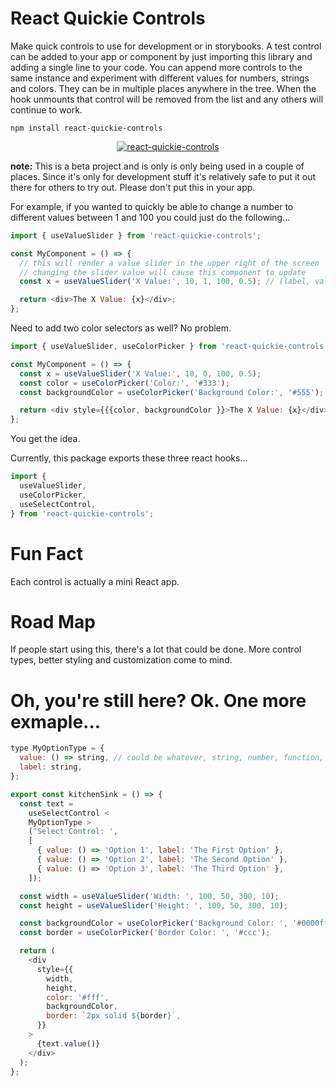 # React Quickie Controls

Make quick controls to use for development or in storybooks. A test control can be added to your app or component by just importing this library and adding a single line to your code. You can append more controls to the same instance and experiment with different values for numbers, strings and colors. They can be in multiple places anywhere in the tree. When the hook unmounts that control will be removed from the list and any others will continue to work.

```
npm install react-quickie-controls
```

<div style="text-align:center;">
  <a href="https://github.com/sghall/react-move" target="\_parent"><img src="https://user-images.githubusercontent.com/4615775/91217598-9c680100-e6cc-11ea-92e9-04c011222876.gif" alt="react-quickie-controls"/></a>
</div>

**note:** This is a beta project and is only is only being used in a couple of places. Since it's only for development stuff it's relatively safe to put it out there for others to try out. Please don't put this in your app.

For example, if you wanted to quickly be able to change a number to different values between 1 and 100 you could just do the following...

```js
import { useValueSlider } from 'react-quickie-controls';

const MyComponent = () => {
  // this will render a value slider in the upper right of the screen
  // changing the slider value will cause this component to update
  const x = useValueSlider('X Value:', 10, 1, 100, 0.5); // (label, value, min, max, step?)

  return <div>The X Value: {x}</div>;
};
```

Need to add two color selectors as well? No problem.

```js
import { useValueSlider, useColorPicker } from 'react-quickie-controls';

const MyComponent = () => {
  const x = useValueSlider('X Value:', 10, 0, 100, 0.5);
  const color = useColorPicker('Color:', '#333');
  const backgroundColor = useColorPicker('Background Color:', '#555');

  return <div style={{{color, backgroundColor }}>The X Value: {x}</div>;
};
```

You get the idea.

Currently, this package exports these three react hooks...

```js
import {
  useValueSlider,
  useColorPicker,
  useSelectControl,
} from 'react-quickie-controls';
```

# Fun Fact

Each control is actually a mini React app.

# Road Map

If people start using this, there's a lot that could be done. More control types, better styling and customization come to mind.

# Oh, you're still here? Ok. One more exmaple...

```js
type MyOptionType = {
  value: () => string, // could be whatever, string, number, function, etc
  label: string,
};

export const kitchenSink = () => {
  const text =
    useSelectControl <
    MyOptionType >
    ('Select Control: ',
    [
      { value: () => 'Option 1', label: 'The First Option' },
      { value: () => 'Option 2', label: 'The Second Option' },
      { value: () => 'Option 3', label: 'The Third Option' },
    ]);

  const width = useValueSlider('Width: ', 100, 50, 300, 10);
  const height = useValueSlider('Height: ', 100, 50, 300, 10);

  const backgroundColor = useColorPicker('Background Color: ', '#0000ff');
  const border = useColorPicker('Border Color: ', '#ccc');

  return (
    <div
      style={{
        width,
        height,
        color: '#fff',
        backgroundColor,
        border: `2px solid ${border}`,
      }}
    >
      {text.value()}
    </div>
  );
};
```
